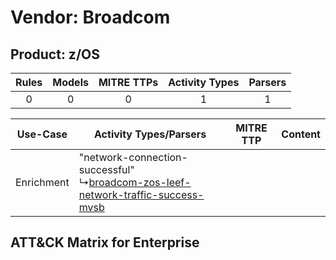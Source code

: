 Vendor: Broadcom
================
Product: z/OS
-------------
| Rules | Models | MITRE TTPs | Activity Types | Parsers |
|:-----:|:------:|:----------:|:--------------:|:-------:|
|   0   |   0    |     0      |       1        |    1    |

|  Use-Case  | Activity Types/Parsers    | MITRE TTP | Content    |
|:----------:| ---- | --------- | ---- |
| Enrichment |  "network-connection-successful"<br> ↳[broadcom-zos-leef-network-traffic-success-mvsb](Ps/pC_broadcomzosleefnetworktrafficsuccessmvsb.md)<br> |    | [](RM/r_m_broadcom_z_os_Enrichment.md) |

ATT&CK Matrix for Enterprise
----------------------------
